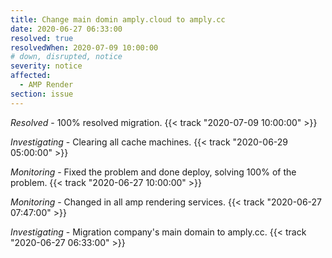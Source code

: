 ```yaml
---
title: Change main domin amply.cloud to amply.cc
date: 2020-06-27 06:33:00
resolved: true
resolvedWhen: 2020-07-09 10:00:00
# down, disrupted, notice
severity: notice
affected:
  - AMP Render
section: issue
---
```


*Resolved* - 100% resolved migration. {{< track "2020-07-09 10:00:00" >}}

*Investigating* - Clearing all cache machines. {{< track "2020-06-29 05:00:00" >}}

*Monitoring* - Fixed the problem and done deploy, solving 100% of the problem. {{< track "2020-06-27 10:00:00" >}}

*Monitoring* - Changed in all amp rendering services. {{< track "2020-06-27 07:47:00" >}}

*Investigating* - Migration company's main domain to amply.cc. {{< track "2020-06-27 06:33:00" >}}

